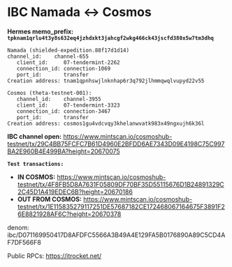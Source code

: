# IBC Namada <-> Cosmos

**Hermes memo_prefix: `tpknam1qrlu4t3y8s632eq4jzhdxkt3jahcgf2wkg466ck43jscfd380x5w7tm3dhq`**

~~~
Namada (shielded-expedition.88f17d1d14)
channel_id:    channel-655
   client_id:     07-tendermint-2262
   connection_id: connection-1069
   port_id:       transfer
Creation address: tnam1qpnhswjlnknhap6r3q792jlhmmqwqlvupyd22v55
~~~

~~~
Cosmos (theta-testnet-001): 
   channel_id:    channel-3955
   client_id:     07-tendermint-3323
   connection_id: connection-3467
   port_id:       transfer
Creation address: cosmos1gu4vdcvqy3khelanwvatk983x49ngxujh6k36l
~~~

**IBC channel open:** https://www.mintscan.io/cosmoshub-testnet/tx/29C4BB75FCFC7B61D4960E2BFDD6AE7343D09E4198C75C997BA2E960B4E499BA?height=20670075

**`Test transactions:`**

- **IN COSMOS:** https://www.mintscan.io/cosmoshub-testnet/tx/4F8FB5D8A7631F05809DF70BF35D55115676D1B24891329C2C45D1A419EDEC6B?height=20670186  
- **OUT FROM COSMOS:** https://www.mintscan.io/cosmoshub-testnet/tx/1E115835279117251DE57687182CE172468067164675F3891F26E8821928AF6C?height=20670378

denom: ibc/D071169950417D8AFDFC5566A3B49A4E129FA5B0176890A89C5CD4AF7DF566F8

Public RPCs: https://itrocket.net/

